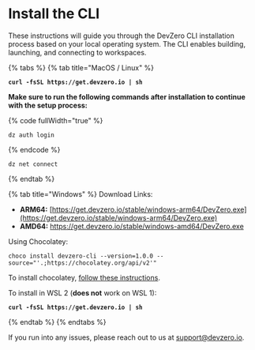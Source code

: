 # Install the CLI

These instructions will guide you through the DevZero CLI installation process based on your local operating system. The CLI enables building, launching, and connecting to workspaces.

{% tabs %}
{% tab title="MacOS / Linux" %}
<pre data-overflow="wrap"><code><strong>curl -fsSL https://get.devzero.io | sh
</strong></code></pre>

**Make sure to run the following commands after installation to continue with the setup process:**

{% code fullWidth="true" %}
```
dz auth login
```
{% endcode %}

```
dz net connect
```
{% endtab %}

{% tab title="Windows" %}
Download Links:

* **ARM64:** [https://get.devzero.io/stable/windows-arm64/DevZero.exe](https://get.devzero.io/stable/windows-arm64/DevZero.exe)
* **AMD64:** [https://get.devzero.io/stable/windows-amd64/DevZero.exe ](https://get.devzero.io/stable/windows-amd64/DevZero.exe)

Using Chocolatey:

```
choco install devzero-cli --version=1.0.0 --
source="'.;https://chocolatey.org/api/v2'"
```

To install chocolatey, [follow these instructions](https://docs.chocolatey.org/en-us/choco/setup/#installing-chocolatey-cli).

To install in WSL 2 (**does not** work on WSL 1):

<pre data-overflow="wrap"><code><strong>curl -fsSL https://get.devzero.io | sh
</strong></code></pre>
{% endtab %}
{% endtabs %}

If you run into any issues, please reach out to us at [support@devzero.io](mailto:support@devzero.io).
